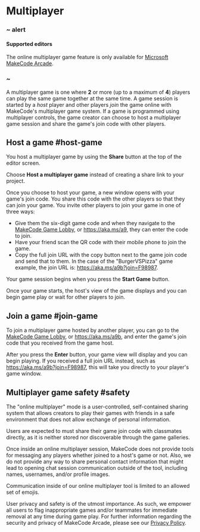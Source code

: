 # Multiplayer

### ~ alert

#### Supported editors

The online multiplayer game feature is only available for [Microsoft MakeCode Arcade](https://arcade.makecode.com).

### ~

A multiplayer game is one where **2** or more (up to a maximum of **4**) players can play the same game together at the same time. A game session is started by a _host_ player and other players _join_ the game online with MakeCode's multiplayer game system. If a game is programmed using multiplayer controls, the game creator can choose to host a multiplayer game session and share the game's join code with other players.

## Host a game #host-game

You host a multiplayer game by using the **Share** button at the top of the editor screen.

Choose **Host a multiplayer game** instead of creating a share link to your project.

Once you choose to host your game, a new window opens with your game's join code. You share this code with the other players so that they can join your game. You invite other players to join your game in one of three ways:

* Give them the six-digit game code and when they navigate to the [MakeCode Game Lobby](https://aka.ms/a9), or https://aka.ms/a9, they can enter the code to join.
* Have your friend scan the QR code with their mobile phone to join the game.
* Copy the full join URL with the copy button next to the game join code and send that to them. In the case of the "BurgerVSPizza" game example, the join URL is: https://aka.ms/a9b?join=F98987.

Your game session begins when you press the **Start Game** button.

Once your game starts, the host's view of the game displays and you can begin game play or wait for other players to join.

## Join a game #join-game

To join a multiplayer game hosted by another player, you can go to the [MakeCode Game Lobby](https://aka.ms/a9b), or https://aka.ms/a9b, and enter the game's join code that you received from the game host.

After you press the **Enter** button, your game view will display and you can begin playing. If you received a full join URL instead, such as https://aka.ms/a9b?join=F98987, this will take you directly to your player's game window.

## Multiplayer game safety #safety

The "online multiplayer" mode is a user-controlled, self-contained sharing system that allows creators to play their games with friends in a safe environment that does not allow exchange of personal information.

Users are expected to must share their game join code with classmates directly, as it is neither stored nor discoverable through the game galleries.

Once inside an online multiplayer session, MakeCode does not provide tools for messaging any players whether joined to a host's game or not. Also, we do not provide any way to share personal contact information that might lead to opening chat session communication outside of the tool, including names, usernames, and/or profile images.

Communication inside of our online multiplayer tool is limited to an allowed set of emojis.

User privacy and safety is of the utmost importance. As such, we empower all users to flag inappropriate games and/or teammates for immediate removal    at any time during game play. 
For further information regarding the security and privacy of MakeCode Arcade, please see our [Privacy Policy](https://privacy.microsoft.com/en-us/privacystatement).

